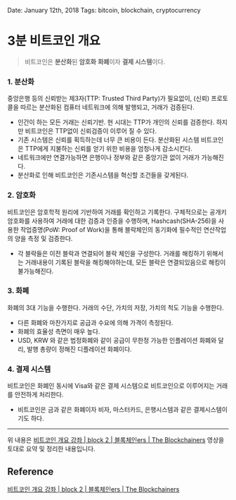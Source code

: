 Date: January 12th, 2018
Tags: bitcoin, blockchain, cryptocurrency

# 3분 비트코인 개요

> 비트코인은 **분산화**된 **암호화** **화폐**이자 **결제 시스템**이다.

### 1. 분산화
중앙은행 등의 신뢰받는 제3자(TTP: Trusted Third Party)가 필요없이, (신뢰) 프로토콜을 따르는 분산화된 컴퓨터 네트워크에 의해 발행되고, 거래가 검증된다.

* 	인간이 하는 모든 거래는 신뢰기반. 현 시대는 TTP가 개인의 신뢰를 검증한다. 하지만 비트코인은 TTP없이 신뢰검증이 이루어 질 수 있다.
*  기존 시스템은 신뢰를 획득하는데 너무 큰 비용이 든다. 분산화된 시스템 비트코인은 TTP에게 지불하는 신뢰를 얻기 위한 비용을 엄청나게 감소시킨다.
*  네트워크에만 연결가능하면 은행이나 정부와 같은 중앙기관 없이 거래가 가능해진다.
*  분산화로 인해 비트코인은 기존시스템을 혁신할 조건들을 갖게된다.


### 2. 암호화
비트코인은 암호학적 원리에 기반하여 거래를 확인하고 기록한다. 구체적으로는 공개키 암호화를 사용하여 거래에 대한 검증과 인증을 수행하며, Hashcash(SHA-256)을 사용한 작업증명(PoW: Proof of Work)을 통해 블락체인의 동기화에 필수적인 연산작업의 양을 측정 및 검증한다.

* 각 블락들은 이전 블락과 연결되어 블락 체인을 구성한다. 거래를 해킹하기 위해서는 거래내용이 기록된 블락을 해킹해야하는데, 모든 블락은 연결되있음으로 해킹이 불가능해진다.
	
	
### 3. 화폐
화폐의 3대 기능을 수행한다. 거래의 수단, 가치의 저장, 가치의 척도 기능을 수행한다.

* 다른 화폐와 마찬가지로 공급과 수요에 의해 가격이 측정된다.
* 화폐의 효율성 측면이 매우 높다.
* USD, KRW 와 같은 법정화폐와 같이 공급이 무한정 가능한 인플레이션 화폐와 달리, 발행 총량이 정해진 디플레이션 화폐이다.


### 4. 결제 시스템
비트코인은 화폐인 동시에 Visa와 같은 결제 시스템으로 비트코인으로 이루어지는 거래를 안전하게 처리한다.

* 비트코인은 금과 같은 화폐이자 비자, 마스터카드, 은행시스템과 같은 결제시스템이기도 하다.

<hr/> 

위 내용은 [비트코인 개요 강좌 | block 2 | 블록체인ers | The Blockchainers](https://www.youtube.com/watch?v=fGBjKeYgykg&index=49&t=573s&list=PLmeme46u9r2BRSA-wUVIWc1dFZVk7C5au) 영상을 토대로 요약 및 정리한 내용입니다.

## Reference
[비트코인 개요 강좌 | block 2 | 블록체인ers | The Blockchainers](https://www.youtube.com/watch?v=fGBjKeYgykg&index=49&t=573s&list=PLmeme46u9r2BRSA-wUVIWc1dFZVk7C5au)